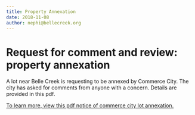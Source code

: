 ```yaml
---
title: Property Annexation
date: 2018-11-08
author: nephi@bellecreek.org
---
```


# Request for comment and review: property annexation

A lot near Belle Creek is requesting to be annexed by Commerce City. The city has asked for comments from anyone with a concern.
Details are provided in this pdf.

<a target="_blank" href="/notices/commerce-city-lot-annex.pdf">To learn more, view this pdf notice of commerce city lot annexation.</a>
